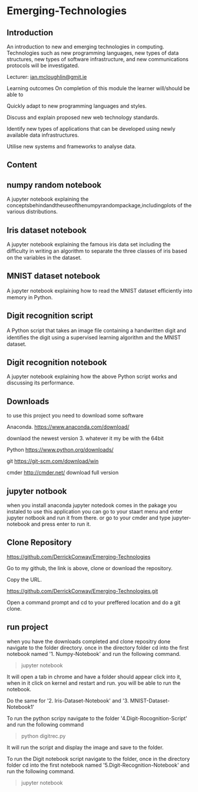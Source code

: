 # Emerging-Technologies

## Introduction

An introduction to new and emerging technologies in computing. Technologies such as new programming languages, new types of data structures, new types of software infrastructure, and new communications protocols will be investigated.

Lecturer: ian.mcloughlin@gmit.ie

Learning outcomes
On completion of this module the learner will/should be able to

Quickly adapt to new programming languages and styles.

Discuss and explain proposed new web technology standards.

Identify new types of applications that can be developed using newly available data infrastructures.

Utilise new systems and frameworks to analyse data.

## Content

## numpy random notebook

A jupyter notebook explaining the conceptsbehindandtheuseofthenumpyrandompackage,includingplots of the various distributions.

## Iris dataset notebook

A jupyter notebook explaining the famous iris data set including the diﬃculty in writing an algorithm to separate the three classes of iris based on the variables in the dataset. 

## MNIST dataset notebook

A jupyter notebook explaining how to read the MNIST dataset eﬃciently into memory in Python. 

## Digit recognition script

A Python script that takes an image ﬁle containing a handwritten digit and identiﬁes the digit using a supervised learning algorithm and the MNIST dataset.

## Digit recognition notebook

 A jupyter notebook explaining how the above Python script works and discussing its performance. 


## Downloads

to use this project you need to download some software

Anaconda.
https://www.anaconda.com/download/

downlaod the newest version 3. whatever it my be with the 64bit

Python https://www.python.org/downloads/

git https://git-scm.com/download/win

cmder http://cmder.net/
download full version

## jupyter notbook

when you install anaconda jupyter notedook comes in the pakage you instaled to use this application you can go to your staart menu and enter jupyter notbook and run it from there. or go to your cmder and type jupyter-notebook and press enter to run it.


## Clone Repository

https://github.com/DerrickConway/Emerging-Technologies

Go to my github, the link is above, clone or download the repository.

Copy the URL.

https://github.com/DerrickConway/Emerging-Technologies.git

Open a command prompt and cd to your preffered location and do a git clone.

## run project

when you have the downloads completed and clone repositry done navigate to the folder directory.
once in the directory folder cd into the first notebook named '1. Numpy-Notebook'
and run the following command.

> jupyter notebook

It will open a tab in chrome and have a folder should appear click into it, when in it click on kernel 
and restart and run. you will be able to run the notebook.

Do the same for '2. Iris-Dataset-Notebook' and '3. MNIST-Dataset-Notebook1'

To run the python scripy navigate to the folder '4.Digit-Rocognition-Script' and run the following command

> python digitrec.py

It will run the script and display the image and save to the folder.

To run the Digit notebook script navigate to the folder, once in the directory folder cd into the first notebook named '5.Digit-Recognition-Notebook' and run the following command.

> jupyter notebook

